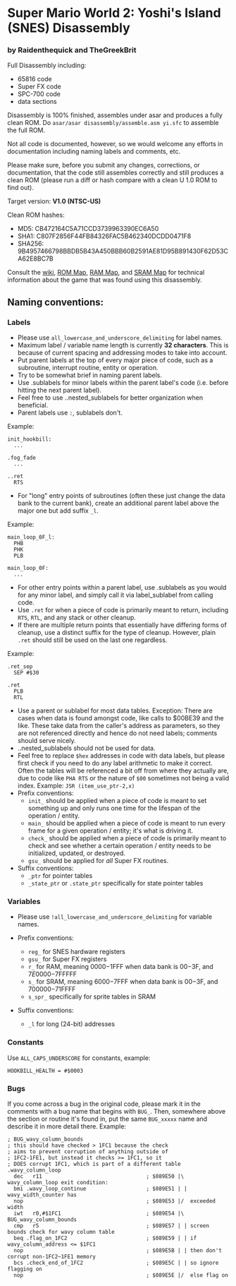 # Super Mario World 2: Yoshi's Island (SNES) Disassembly

### by Raidenthequick and TheGreekBrit

Full Disassembly including:

- 65816 code
- Super FX code
- SPC-700 code
- data sections

Disassembly is 100% finished, assembles under asar and produces a fully clean ROM. Do `asar/asar disassembly/assemble.asm yi.sfc` to assemble the full ROM.

Not all code is documented, however, so we would welcome any efforts in documentation including naming labels and comments, etc.

Please make sure, before you submit any changes, corrections, or documentation, that the code still assembles correctly and still produces a clean ROM (please run a diff or hash compare with a clean U 1.0 ROM to find out).

Target version: **V1.0 (NTSC-US)**

Clean ROM hashes:
- MD5: CB472164C5A71CCD3739963390EC6A50
- SHA1: C807F2856F44FB84326FAC5B462340DCDD0471F8
- SHA256: 9B4957466798BBDB5B43A450BBB60B2591AE81D95B891430F62D53CA62E8BC7B

Consult the [wiki](https://github.com/Raidenthequick/yoshisisland-disassembly/wiki), [ROM Map](http://www.smwcentral.net/?p=nmap&m=yirom), [RAM Map](http://www.smwcentral.net/?p=nmap&m=yiram), and [SRAM Map](http://www.smwcentral.net/?p=nmap&m=yisram) for technical information about the game that was found using this disassembly.

## Naming conventions:

### Labels
- Please use `all_lowercase_and_underscore_delimiting` for label names.
- Maximum label / variable name length is currently **32 characters**. This is because of current spacing and addressing modes to take into account.
- Put parent labels at the top of every major piece of code, such as a subroutine, interrupt routine, entity or operation.
- Try to be somewhat brief in naming parent labels.
- Use .sublabels for minor labels within the parent label's code (i.e. before hitting the next parent label).
- Feel free to use ..nested_sublabels for better organization when beneficial.
- Parent labels use `:`, sublabels don't.

Example:

    init_hookbill:
      ...

    .fog_fade
      ...

    ..ret
      RTS


- For "long" entry points of subroutines (often these just change the data bank to the current bank), create an additional parent label above the major one but add suffix `_l`.

Example:

    main_loop_0F_l:
      PHB
      PHK
      PLB

    main_loop_0F:
      ...

- For other entry points within a parent label, use .sublabels as you would for any minor label, and simply call it via label_sublabel from calling code.
- Use `.ret` for when a piece of code is primarily meant to return, including `RTS`, `RTL`, and any stack or other cleanup.
- If there are multiple return points that essentially have differing forms of cleanup, use a distinct suffix for the type of cleanup. However, plain `.ret` should still be used on the last one regardless.

Example:

    .ret_sep
      SEP #$30

    .ret
      PLB
      RTL

- Use a parent or sublabel for most data tables. Exception: There are cases when data is found amongst code, like calls to $00BE39 and the like. These take data from the caller's address as parameters, so they are not referenced directly and hence do not need labels; comments should serve nicely.
- ..nested_sublabels should not be used for data.
- Feel free to replace `$hex` addresses in code with data labels, but please first check if you need to do any label arithmetic to make it correct. Often the tables will be referenced a bit off from where they actually are, due to code like `PHA RTS` or the nature of `$00` sometimes not being a valid index. Example: `JSR (item_use_ptr-2,x)`
- Prefix conventions:
  - `init_` should be applied when a piece of code is meant to set something up and only runs one time for the lifespan of the operation / entity.
  - `main_` should be applied when a piece of code is meant to run every frame for a given operation / entity; it's what is driving it.
  - `check_` should be applied when a piece of code is primarily meant to check and see whether a certain operation / entity needs to be initialized, updated, or destroyed.
  - `gsu_` should be applied for *all* Super FX routines.
- Suffix conventions:
  - `_ptr` for pointer tables
  - `_state_ptr` or `.state_ptr` specifically for state pointer tables

### Variables

- Please use `!all_lowercase_and_underscore_delimiting` for variable names.
- Prefix conventions:
  - `reg_` for SNES hardware registers
  - `gsu_` for Super FX registers
  - `r_` for RAM, meaning $0000-$1FFF when data bank is $00-$3F, and $7E0000-$7FFFFF
  - `s_` for SRAM, meaning $6000-$7FFF when data bank is $00-$3F, and $700000-$71FFFF
  - `s_spr_` specifically for sprite tables in SRAM

- Suffix conventions:
  - `_l` for long (24-bit) addresses

### Constants
Use `ALL_CAPS_UNDERSCORE` for constants, example:

    HOOKBILL_HEALTH = #$0003

### Bugs
If you come across a bug in the original code, please mark it in the comments with a bug name that begins with `BUG_`. Then, somewhere above the section or routine it's found in, put the same `BUG_xxxxx` name and describe it in more detail there. Example:

    ; BUG_wavy_column_bounds
    ; this should have checked > 1FC1 because the check
    ; aims to prevent corruption of anything outside of
    ; 1FC2-1FE1, but instead it checks >= 1FC1, so it
    ; DOES corrupt 1FC1, which is part of a different table
    .wavy_column_loop
      dec   r11                                 ; $089E50 |\  wavy_column_loop exit condition:
      bmi .wavy_loop_continue                   ; $089E51 | | wavy_width_counter has
      nop                                       ; $089E53 |/  exceeded width
      iwt   r0,#$1FC1                           ; $089E54 |\  BUG_wavy_column_bounds
      cmp   r5                                  ; $089E57 | | screen bounds check for wavy column table
      beq .flag_on_1FC2                         ; $089E59 | | if wavy_column_address <= $1FC1
      nop                                       ; $089E5B | | then don't corrupt non-1FC2~1FE1 memory
      bcs .check_end_of_1FC2                    ; $089E5C | | so ignore flagging on
      nop                                       ; $089E5E |/  else flag on
